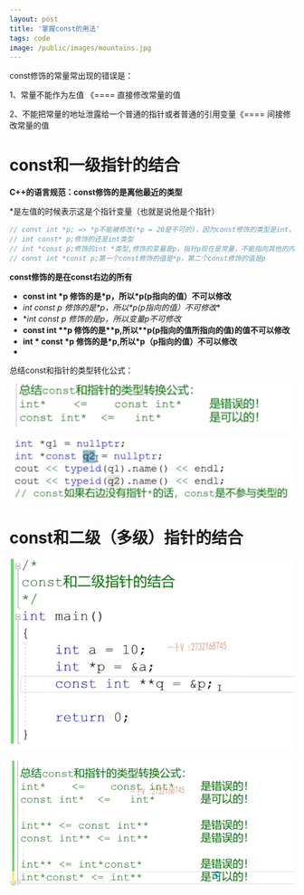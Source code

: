 ```yaml
---
layout: post
title: '掌握const的用法'
tags: code
image: /public/images/mountains.jpg
---
```


const修饰的常量常出现的错误是：

1、常量不能作为左值 《==== 直接修改常量的值

2、不能把常量的地址泄露给一个普通的指针或者普通的引用变量《==== 间接修改常量的值

# const和一级指针的结合

**C++的语言规范：const修饰的是离他最近的类型**

*是左值的时候表示这是个指针变量（也就是说他是个指针）

```c++
// const int *p; => *p不能被修改(*p = 20是不可的)，因为const修饰的类型是int，所以const修饰的表达式是*p，所以*p不能被修改。但是p是可以修改的(p = &a 是可以的)===>所以p可以任意指向不同的int类型的内存，但是不能通过指针间接修改指向的内存的值
// int const* p;修饰的还是int类型
// int *const p;修饰的int *类型,修饰的变量是p，指针p现在是常量，不能指向其他的内存，但是可以通过指针解引用修改指向的内存的值
// const int *const p;第一个const修饰的值是*p，第二个const修饰的值是p
```

**const修饰的是在const右边的所有**

* **const int \*p 修饰的是\*p，所以\*p(p指向的值）不可以修改**
* **int const* p 修饰的是\*p，所以\*p(p指向的值）不可修改**
* **int *const p 修饰的是p，所以变量p不可修改**
* **const int \*\*p 修饰的是\*\*p,所以\*\*p(p指向的值所指向的值)的值不可以修改**
* **int \* const \*p 修饰的是\*p,所以*p（p指向的值）不可以修改**
*

总结const和指针的类型转化公式：

![image-20230816222442152](../public/images/C++/2023-11-24_5/image-20230816222442152.png)

![image-20230816222431983](../public/images/C++/2023-11-24_5/image-20230816222431983.png)

# const和二级（多级）指针的结合

![image-20230816215744071](../public/images/C++/2023-11-24_5/image-20230816215744071.png)

![image-20230816221620692](../public/images/C++/2023-11-24_5/image-20230816221620692-16921953890631.png)